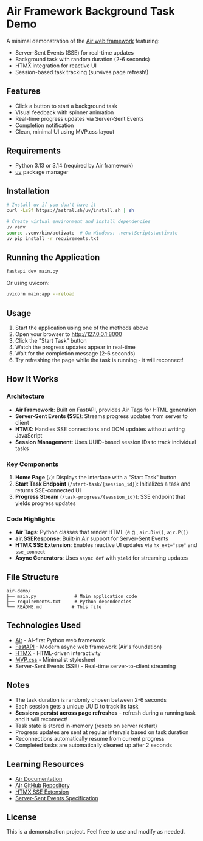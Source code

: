 # Air Framework Background Task Demo

A minimal demonstration of the [Air web framework](https://feldroy.github.io/air/) featuring:
- Server-Sent Events (SSE) for real-time updates
- Background task with random duration (2-6 seconds)
- HTMX integration for reactive UI
- Session-based task tracking (survives page refresh!)

## Features

- Click a button to start a background task
- Visual feedback with spinner animation
- Real-time progress updates via Server-Sent Events
- Completion notification
- Clean, minimal UI using MVP.css layout

## Requirements

- Python 3.13 or 3.14 (required by Air framework)
- [uv](https://docs.astral.sh/uv/) package manager

## Installation

```bash
# Install uv if you don't have it
curl -LsSf https://astral.sh/uv/install.sh | sh

# Create virtual environment and install dependencies
uv venv
source .venv/bin/activate  # On Windows: .venv\Scripts\activate
uv pip install -r requirements.txt
```

## Running the Application

```bash
fastapi dev main.py
```

Or using uvicorn:

```bash
uvicorn main:app --reload
```

## Usage

1. Start the application using one of the methods above
2. Open your browser to http://127.0.0.1:8000
3. Click the "Start Task" button
4. Watch the progress updates appear in real-time
5. Wait for the completion message (2-6 seconds)
6. Try refreshing the page while the task is running - it will reconnect!

## How It Works

### Architecture

- **Air Framework**: Built on FastAPI, provides Air Tags for HTML generation
- **Server-Sent Events (SSE)**: Streams progress updates from server to client
- **HTMX**: Handles SSE connections and DOM updates without writing JavaScript
- **Session Management**: Uses UUID-based session IDs to track individual tasks

### Key Components

1. **Home Page** (`/`): Displays the interface with a "Start Task" button
2. **Start Task Endpoint** (`/start-task/{session_id}`): Initializes a task and returns SSE-connected UI
3. **Progress Stream** (`/task-progress/{session_id}`): SSE endpoint that yields progress updates

### Code Highlights

- **Air Tags**: Python classes that render HTML (e.g., `air.Div()`, `air.P()`)
- **air.SSEResponse**: Built-in Air support for Server-Sent Events
- **HTMX SSE Extension**: Enables reactive UI updates via `hx_ext="sse"` and `sse_connect`
- **Async Generators**: Uses `async def` with `yield` for streaming updates

## File Structure

```
air-demo/
├── main.py              # Main application code
├── requirements.txt     # Python dependencies
└── README.md           # This file
```

## Technologies Used

- [Air](https://feldroy.github.io/air/) - AI-first Python web framework
- [FastAPI](https://fastapi.tiangolo.com/) - Modern async web framework (Air's foundation)
- [HTMX](https://htmx.org/) - HTML-driven interactivity
- [MVP.css](https://andybrewer.github.io/mvp/) - Minimalist stylesheet
- Server-Sent Events (SSE) - Real-time server-to-client streaming

## Notes

- The task duration is randomly chosen between 2-6 seconds
- Each session gets a unique UUID to track its task
- **Sessions persist across page refreshes** - refresh during a running task and it will reconnect!
- Task state is stored in-memory (resets on server restart)
- Progress updates are sent at regular intervals based on task duration
- Reconnections automatically resume from current progress
- Completed tasks are automatically cleaned up after 2 seconds

## Learning Resources

- [Air Documentation](https://feldroy.github.io/air/)
- [Air GitHub Repository](https://github.com/feldroy/air)
- [HTMX SSE Extension](https://htmx.org/extensions/server-sent-events/)
- [Server-Sent Events Specification](https://developer.mozilla.org/en-US/docs/Web/API/Server-sent_events)

## License

This is a demonstration project. Feel free to use and modify as needed.
